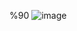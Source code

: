 %90
![image](https://github.com/bylldgo/Private/assets/126079646/7ab59969-44db-403c-834d-7846eb804bc5)

